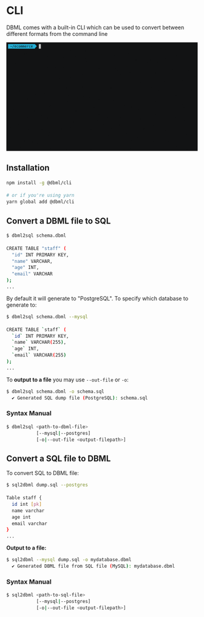 # CLI
DBML comes with a built-in CLI which can be used to convert between different formats from
the command line  

![img](./cli.gif)
## Installation
```bash
npm install -g @dbml/cli

# or if you're using yarn
yarn global add @dbml/cli
```

## Convert a DBML file to SQL

```bash
$ dbml2sql schema.dbml

CREATE TABLE "staff" (
  "id" INT PRIMARY KEY,
  "name" VARCHAR,
  "age" INT,
  "email" VARCHAR
);
...
```

By default it will generate to "PostgreSQL". To specify which database to generate to:

```bash
$ dbml2sql schema.dbml --mysql

CREATE TABLE `staff` (
  `id` INT PRIMARY KEY,
  `name` VARCHAR(255),
  `age` INT,
  `email` VARCHAR(255)
);
...
```

To **output to a file** you may use `--out-file` or `-o`:

```bash
$ dbml2sql schema.dbml -o schema.sql
  ✔ Generated SQL dump file (PostgreSQL): schema.sql
```

### Syntax Manual

```bash
$ dbml2sql <path-to-dbml-file>
           [--mysql|--postgres]
           [-o|--out-file <output-filepath>]
```

## Convert  a SQL file to DBML

To convert SQL to DBML file:

```bash
$ sql2dbml dump.sql --postgres

Table staff {
  id int [pk]
  name varchar
  age int
  email varchar
}
...
```

**Output to a file:**

```bash
$ sql2dbml --mysql dump.sql -o mydatabase.dbml
  ✔ Generated DBML file from SQL file (MySQL): mydatabase.dbml
```

### Syntax Manual

```bash
$ sql2dbml <path-to-sql-file>
           [--mysql|--postgres]
           [-o|--out-file <output-filepath>]
```